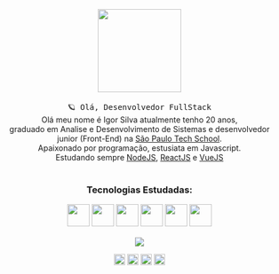 <div align="center">
  <img src="https://i.pinimg.com/originals/e5/93/ab/e593ab0589d5f1b389e4dfbcce2bce20.gif" width="150px">
   <br><br>
  <samp>
    🪐 Olá, Desenvolvedor FullStack
  </samp>
  
</div>

<div align="center" style="text-align: center;">
Olá meu nome é Igor Silva atualmente tenho 20 anos, <br> graduado em Analise e Desenvolvimento de Sistemas e desenvolvedor junior (Front-End) na <a href="https://www.sptech.school/">São Paulo Tech School</a>. <br> 
Apaixonado por programação, estusiata em Javascript. <br> Estudando sempre <a href="https://nodejs.org/en/">NodeJS</a>, <a href="https://pt-br.reactjs.org/">ReactJS</a> e <a href="https://vuejs.org/">VueJS</a>
</div>

<br>
<div align="center">
<h3>Tecnologias Estudadas:</h3>
<img src="https://img.icons8.com/color/48/000000/javascript.png" width="40px" />
<img src="https://img.icons8.com/color/48/000000/nodejs.png" width="40px"/>
<img src="https://img.icons8.com/plasticine/100/000000/react.png" width="40px"/>
<img src="https://img.icons8.com/dusk/64/000000/php-logo.png" width="40px"/>
<img src="https://img.icons8.com/color/48/000000/vue-js.png" width="40px"/>
<img src="https://img.icons8.com/fluency/48/000000/typescript.png" width="40px"/>
</div>
<br>

<div align="center">
 <img src="https://github-readme-stats.vercel.app/api?username=IgorSilvaZZ&theme=radical&show_icons=true&count_private=true" />
</div>

<p align="center">
<a href="https://twitter.com/Igor_OwnZzZ" target="blank"><img align="center" src="https://img.icons8.com/plasticine/100/000000/twitter--v2.png" height="20" width="20" /></a>
<a href="https://www.linkedin.com/in/igor-s-8b13b3134/" target="blank"><img align="center" src="https://img.icons8.com/doodle/48/000000/linkedin--v2.png" height="20" width="20" /></a>
<a href="https://www.facebook.com/iguufazendonada/" target="blank"><img align="center" src="https://img.icons8.com/plasticine/100/000000/facebook.png" height="20" width="20" /></a>
<a href="https://www.instagram.com/igoro_silva0612/" target="blank"><img align="center" src="https://img.icons8.com/fluent/48/000000/instagram-new.png" height="20" width="20" /></a>
</p>
